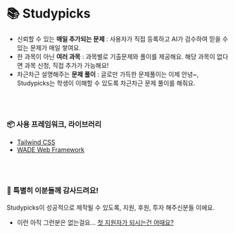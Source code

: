 # 📚 Studypicks

- 신뢰할 수 있는 **매일 추가되는 문제** : 사용자가 직접 등록하고 AI가 검수하여 믿을 수 있는 문제가 매일 쌓여요.
- 한 과목이 아닌 **여러 과목** : 과목별로 기출문제와 풀이를 제공해요. 해당 과목이 없다면 과목 신청, 직접 추가가 가능해요!
- 차근차근 설명해주는 **문제 풀이** : 글로만 가득한 문제풀이는 이제 안녕~, Studypicks는 학생이 이해할 수 있도록 차근차근 문제 풀이를 해줘요.

<br>
<br>

### 📦 사용 프레임워크, 라이브러리

- [Tailwind CSS](https://tailwindcss.com/)
- [WADE Web Framework](https://github.com/wadestudio/wade-webframework)

<br>
<br>

### 🎁 특별히 이분들께 감사드려요!
Studypicks이 성공적으로 제작될 수 있도록, 지원, 후원, 투자 해주신분들 이에요.

- 이런 아직 그런분은 없는걸요... [첫 지원자가 되시는건 어때요?](https://toss.me/wadestudio)
